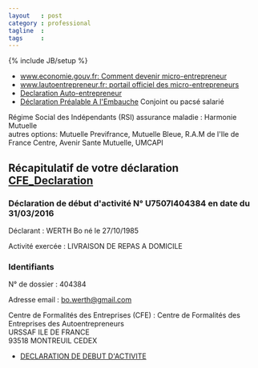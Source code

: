 ```yaml
---
layout   : post
category : professional
tagline  :
tags     :
---
```

{% include JB/setup %}

- [www.economie.gouv.fr: Comment devenir micro-entrepreneur](http://www.economie.gouv.fr/cedef/micro-entrepreneur-auto-entrepreneur)
- [www.lautoentrepreneur.fr: portail officiel des micro-entrepreneurs](http://www.lautoentrepreneur.fr/index.htm)
- [Declaration Auto-entrepreneur](https://www.cfe.urssaf.fr/autoentrepreneur/CFE_Declaration)
- [Déclaration Préalable A l'Embauche](https://www.due.fr/) Conjoint ou pacsé salarié

Régime Social des Indépendants (RSI) assurance maladie
:   Harmonie Mutuelle  
    autres options: Mutuelle Previfrance, Mutuelle Bleue, R.A.M de l'Ile de France Centre, Avenir Sante Mutuelle, UMCAPI

## Récapitulatif de votre déclaration [CFE_Declaration](https://www.cfe.urssaf.fr/autoentrepreneur/CFE_Declaration)

### Déclaration de début d'activité N° U7507I404384 en date du 31/03/2016

Déclarant
:   WERTH Bo né le 27/10/1985

Activité exercée
:   LIVRAISON DE REPAS A DOMICILE

### Identifiants

N° de dossier
:   404384

Adresse email
:   bo.werth@gmail.com

Centre de Formalités des Entreprises (CFE)
:   Centre de Formalités des Entreprises des Autoentrepreneurs  
	URSSAF ILE DE FRANCE  
	93518 MONTREUIL CEDEX

- [DECLARATION DE DEBUT D'ACTIVITE](/assets/documents/cfe-teledeclaration-autoentrepreneur.pdf)
